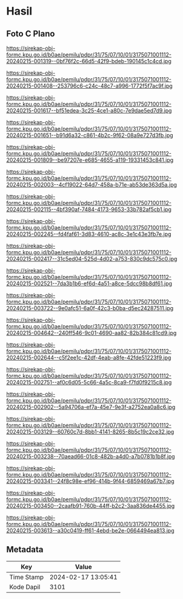 # Hasil

## Foto C Plano

https://sirekap-obj-formc.kpu.go.id/b0ae/pemilu/pdpr/31/75/07/10/01/3175071001112-20240215-001319--0bf76f2c-66d5-42f9-bdeb-190145c1c4cd.jpg

https://sirekap-obj-formc.kpu.go.id/b0ae/pemilu/pdpr/31/75/07/10/01/3175071001112-20240215-001408--253796c6-c24c-48c7-a996-1772f5f7ac9f.jpg

https://sirekap-obj-formc.kpu.go.id/b0ae/pemilu/pdpr/31/75/07/10/01/3175071001112-20240215-001617--bf51edea-3c25-4ce1-a80c-7e9dae5ed7d9.jpg

https://sirekap-obj-formc.kpu.go.id/b0ae/pemilu/pdpr/31/75/07/10/01/3175071001112-20240215-001651--b91d6a32-c861-4b2c-9f62-08a9e727d3fb.jpg

https://sirekap-obj-formc.kpu.go.id/b0ae/pemilu/pdpr/31/75/07/10/01/3175071001112-20240215-001809--be97207e-e685-4655-a119-19331453c841.jpg

https://sirekap-obj-formc.kpu.go.id/b0ae/pemilu/pdpr/31/75/07/10/01/3175071001112-20240215-002003--4cf19022-64d7-458a-b71e-ab53de363d5a.jpg

https://sirekap-obj-formc.kpu.go.id/b0ae/pemilu/pdpr/31/75/07/10/01/3175071001112-20240215-002115--4bf390af-7484-4173-9653-33b782af5cb1.jpg

https://sirekap-obj-formc.kpu.go.id/b0ae/pemilu/pdpr/31/75/07/10/01/3175071001112-20240215-002245--fd4faf61-3d83-4610-ac8c-3e1c43e3fb7e.jpg

https://sirekap-obj-formc.kpu.go.id/b0ae/pemilu/pdpr/31/75/07/10/01/3175071001112-20240215-002417--31c5ed04-525d-4d02-a753-830c9dc575c0.jpg

https://sirekap-obj-formc.kpu.go.id/b0ae/pemilu/pdpr/31/75/07/10/01/3175071001112-20240215-002521--7da3b1b6-ef6d-4a51-a8ce-5dcc98b8df61.jpg

https://sirekap-obj-formc.kpu.go.id/b0ae/pemilu/pdpr/31/75/07/10/01/3175071001112-20240215-003722--9e0afc51-6a0f-42c3-b0ba-d5ec24287511.jpg

https://sirekap-obj-formc.kpu.go.id/b0ae/pemilu/pdpr/31/75/07/10/01/3175071001112-20240215-004642--240ff546-9c01-4690-aa82-82b384c81cd9.jpg

https://sirekap-obj-formc.kpu.go.id/b0ae/pemilu/pdpr/31/75/07/10/01/3175071001112-20240215-002644--c5f2ee1c-42df-4eab-a8fe-42fde51223f9.jpg

https://sirekap-obj-formc.kpu.go.id/b0ae/pemilu/pdpr/31/75/07/10/01/3175071001112-20240215-002751--af0c6d05-5c66-4a5c-8ca9-f7fd0f9215c8.jpg

https://sirekap-obj-formc.kpu.go.id/b0ae/pemilu/pdpr/31/75/07/10/01/3175071001112-20240215-002902--5a94706a-ef7a-45e7-9e3f-a2752ea0a8c6.jpg

https://sirekap-obj-formc.kpu.go.id/b0ae/pemilu/pdpr/31/75/07/10/01/3175071001112-20240215-003129--60760c7d-8bb1-4141-8265-8b5c19c2ce32.jpg

https://sirekap-obj-formc.kpu.go.id/b0ae/pemilu/pdpr/31/75/07/10/01/3175071001112-20240215-003238--70aead66-01c8-482b-a4d0-a7b0781b1b8f.jpg

https://sirekap-obj-formc.kpu.go.id/b0ae/pemilu/pdpr/31/75/07/10/01/3175071001112-20240215-003341--24f8c98e-ef96-414b-9f44-6859469a67b7.jpg

https://sirekap-obj-formc.kpu.go.id/b0ae/pemilu/pdpr/31/75/07/10/01/3175071001112-20240215-003450--2caafb91-760b-44ff-b2c2-3aa836de4455.jpg

https://sirekap-obj-formc.kpu.go.id/b0ae/pemilu/pdpr/31/75/07/10/01/3175071001112-20240215-003613--a30c0419-ff61-4ebd-be2e-0664494ea813.jpg


## Metadata

| Key        | Value               |
| ---------- | ------------------- |
| Time Stamp | 2024-02-17 13:05:41 |
| Kode Dapil | 3101                |



